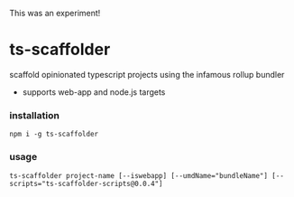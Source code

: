 This was an experiment!

# ts-scaffolder

scaffold opinionated typescript projects using the infamous rollup bundler

* supports web-app and node.js targets

### installation

`npm i -g ts-scaffolder`

### usage

`ts-scaffolder project-name [--iswebapp] [--umdName="bundleName"] [--scripts="ts-scaffolder-scripts@0.0.4"]`
